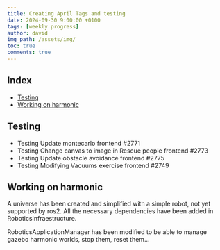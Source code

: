 ```yaml
---
title: Creating April Tags and testing
date: 2024-09-30 9:00:00 +0100
tags: [weekly progress]
author: david
img_path: /assets/img/
toc: true
comments: true
---
```


## Index

- [Testing](#testing)
- [Working on harmonic](#working-on-harmonic)


## Testing

- Testing Update montecarlo frontend #2771 
- Testing Change canvas to image in Rescue people frontend #2773 
- Testing Update obstacle avoidance frontend #2775 
- Testing Modifying Vacuums exercise frontend #2749 

## Working on harmonic

A universe has been created and simplified with a simple robot, not yet supported by ros2. 
All the necessary dependencies have been added in RoboticsInfraestructure.

RoboticsApplicationManager has been modified to be able to manage gazebo harmonic worlds, stop them, reset them...